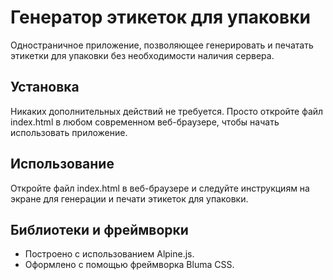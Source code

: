 # Генератор этикеток для упаковки

Одностраничное приложение, позволяющее генерировать и печатать этикетки для упаковки 
без необходимости наличия сервера.

## Установка
Никаких дополнительных действий не требуется. Просто откройте файл index.html в 
любом современном веб-браузере, чтобы начать использовать приложение.

## Использование
Откройте файл index.html в веб-браузере и следуйте инструкциям на экране 
для генерации и печати этикеток для упаковки.

## Библиотеки и фреймворки
- Построено с использованием Alpine.js.
- Оформлено с помощью фреймворка Bluma CSS.
